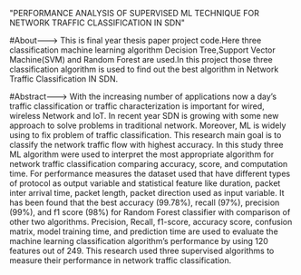 "PERFORMANCE ANALYSIS OF SUPERVISED ML TECHNIQUE FOR NETWORK TRAFFIC CLASSIFICATION IN SDN"

#About--->
  This is final year thesis paper project code.Here three classification machine learning algorithm Decision Tree,Support Vector Machine(SVM) and Random Forest are used.In this project those three classification algorithm is used to find out the best algorithm in Network Traffic Classification IN SDN.

#Abstract--->
  With the increasing number of applications now a day’s traffic classification or traffic characterization is important for wired, wireless Network and IoT. In recent year SDN is growing with some new approach to solve problems in traditional network. Moreover, ML is widely using to fix problem of traffic classification. This research main goal is to classify the network traffic flow with highest accuracy. In this study three ML algorithm were used to interpret the most appropriate algorithm for network traffic classification comparing accuracy, score, and computation time. For performance measures the dataset used that have different types of protocol as output variable and statistical feature like duration, packet inter arrival time, packet length, packet direction used as input variable. It has been found that the best accuracy (99.78%), recall (97%), precision (99%), and f1 score (98%) for Random Forest classifier with comparison of other two algorithms. Precision, Recall, f1-score, accuracy score, confusion matrix, model training time, and prediction time are used to evaluate the machine learning classification algorithm’s performance by using 120 features out of 249. This research used three supervised algorithms to measure their performance in network traffic classification.
